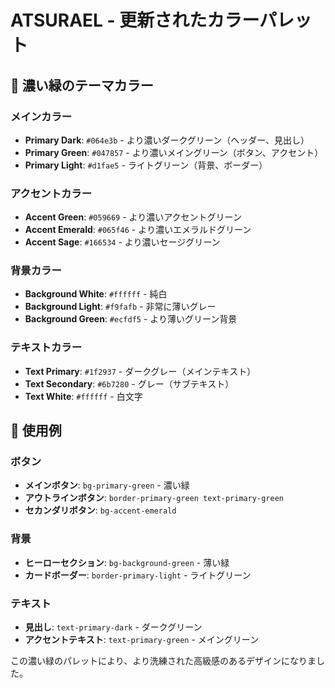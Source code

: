 # ATSURAEL - 更新されたカラーパレット

## 🎨 濃い緑のテーマカラー

### メインカラー
- **Primary Dark**: `#064e3b` - より濃いダークグリーン（ヘッダー、見出し）
- **Primary Green**: `#047857` - より濃いメイングリーン（ボタン、アクセント）
- **Primary Light**: `#d1fae5` - ライトグリーン（背景、ボーダー）

### アクセントカラー
- **Accent Green**: `#059669` - より濃いアクセントグリーン
- **Accent Emerald**: `#065f46` - より濃いエメラルドグリーン
- **Accent Sage**: `#166534` - より濃いセージグリーン

### 背景カラー
- **Background White**: `#ffffff` - 純白
- **Background Light**: `#f9fafb` - 非常に薄いグレー
- **Background Green**: `#ecfdf5` - より薄いグリーン背景

### テキストカラー
- **Text Primary**: `#1f2937` - ダークグレー（メインテキスト）
- **Text Secondary**: `#6b7280` - グレー（サブテキスト）
- **Text White**: `#ffffff` - 白文字

## 🌟 使用例

### ボタン
- **メインボタン**: `bg-primary-green` - 濃い緑
- **アウトラインボタン**: `border-primary-green text-primary-green`
- **セカンダリボタン**: `bg-accent-emerald`

### 背景
- **ヒーローセクション**: `bg-background-green` - 薄い緑
- **カードボーダー**: `border-primary-light` - ライトグリーン

### テキスト
- **見出し**: `text-primary-dark` - ダークグリーン
- **アクセントテキスト**: `text-primary-green` - メイングリーン

この濃い緑のパレットにより、より洗練された高級感のあるデザインになりました。